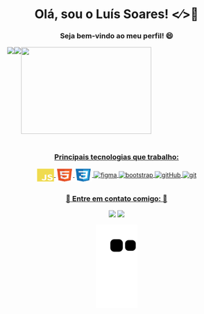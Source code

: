  <h1 align="center">Olá, sou o Luís Soares! <⁄>🚀 </h1>
 <h3 align="center">Seja bem-vindo ao meu perfil! 😄</h3>
 
<div >
  <a href="https://github.com/Soaressluiss">
  <img align="left" height="180em" src="https://github-readme-stats.vercel.app/api?username=Soaressluiss&show_icons=true&theme=tokyonight&include_all_commits=true&count_private=true"/>
   <img align="left" height="140em" src="https://github-readme-stats.vercel.app/api/top-langs/?username=Soaressluiss&layout=compact&langs_count=7&theme=tokyonight"/>
 
</div>
 <div>
    <img height="200" width="300"  src="https://user-images.githubusercontent.com/97695565/150355371-37f0813b-bf0e-4bbb-a178-e24414cb8f39.gif">
 </div>
 
<div  align="center" style="display: inline_block"><br>
 <h3>Principais tecnologias que trabalho:</h3>
  <img align="center" alt="Js" height="30" width="40" src="https://raw.githubusercontent.com/devicons/devicon/master/icons/javascript/javascript-plain.svg">
  <img align="center" alt="HTML" height="30" width="40" src="https://raw.githubusercontent.com/devicons/devicon/master/icons/html5/html5-original.svg">
  <img align="center" alt="CSS" height="30" width="40" src="https://raw.githubusercontent.com/devicons/devicon/master/icons/css3/css3-original.svg">
  <img align="center" alt="figma" height="30" width="40" src="https://cdn.jsdelivr.net/gh/devicons/devicon/icons/figma/figma-original.svg">
   <img align="center" alt="bootstrap" height="30" width="40" src="https://cdn.jsdelivr.net/gh/devicons/devicon/icons/bootstrap/bootstrap-original.svg">
   <img align="center" alt="gitHub" height="30" width="40" src="https://cdn.jsdelivr.net/gh/devicons/devicon/icons/github/github-original.svg">
  <img align="center" alt="git" height="30" width="40" src="https://cdn.jsdelivr.net/gh/devicons/devicon/icons/git/git-original.svg">
 
 
</div>
  
  ##
 
<div align="center"> 
  <h3>📩 Entre em contato comigo: 📩</h3>
  <a href = "mailto:luissoaress.dev@gmail.com"><img src="https://img.shields.io/badge/Gmail-D14836?style=for-the-badge&logo=gmail&logoColor=white" target="_blank"></a>
  <a href="https://www.linkedin.com" target="_blank"><img src="https://img.shields.io/badge/-LinkedIn-%230077B5?style=for-the-badge&logo=linkedin&logoColor=white" target="_blank"></a> 
 
![Snake animation](https://github.com/Soaressluiss/Soaressluiss/blob/output/github-contribution-grid-snake.svg)
 
</div>
